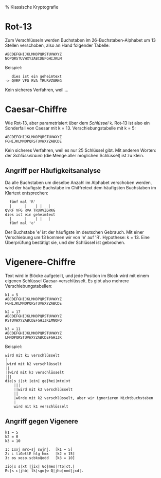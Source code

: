 % Klassische Kryptografie

Rot-13
======

Zum Verschlüsseln werden Buchstaben im 26-Buchstaben-Alphabet um 13
Stellen verschoben, also an Hand folgender Tabelle:

    ABCDEFGHIJKLMNOPQRSTUVWXYZ
    NOPQRSTUVWXYZABCDEFGHIJKLM

Beispiel:

       dies ist ein geheimtext
    -> QVRF VFG RVA TRURVZGRKG

Kein sicheres Verfahren, weil ...


Caesar-Chiffre
==============

Wie Rot-13, aber parametrisiert über dem *Schlüssel* k.  Rot-13 ist
also ein Sonderfall von Caesar mit k = 13.  Verschiebungstabelle mit k
= 5:

    ABCDEFGHIJKLMNOPQRSTUVWXYZ
    FGHIJKLMNOPQRSTUVWXYZABCDE

Kein sicheres Verfahren, weil es nur 25 Schlüssel gibt.  Mit anderen
Worten: der *Schlüsselraum* (die Menge aller möglichen Schlüssel) ist
zu klein.


Angriff per Häufigkeitsanalyse
------------------------------

Da alle Buchstaben um dieselbe Anzahl im Alphabet verschoben werden,
wird der häufigste Buchstabe im Chiffretext dem häufigsten Buchstaben
im Klartext entsprechen:

      fünf mal 'R'
      |      |    | |   |
    QVRF VFG RVA TRURVZGRKG
    dies ist ein geheimtext
      |      |    | |   |
      fünf mal 'e'

Der Buchstabe 'e' ist der häufigste im deutschen Gebrauch.  Mit einer
Verschiebung um 13 kommen wir von 'e' auf 'R'.  Hypothese: k = 13.
Eine Überprüfung bestätigt sie, und der Schlüssel ist gebrochen.


Vigenere-Chiffre
================

Text wird in Blöcke aufgeteilt, und jede Position im Block wird mit
einem eigenen Schlüssel Caesar-verschlüsselt.  Es gibt also mehrere
Verschiebungstabellen:

    k1 = 5
    ABCDEFGHIJKLMNOPQRSTUVWXYZ
    FGHIJKLMNOPQRSTUVWXYZABCDE

    k2 = 17
    ABCDEFGHIJKLMNOPQRSTUVWXYZ
    RSTUVWXYZABCDEFGHIJKLMNOPQ

    k3 = 11
    ABCDEFGHIJKLMNOPQRSTUVWXYZ
    LMNOPQRSTUVWXYZABCDEFGHIJK

Beispiel:

    wird mit k1 verschlüsselt
    |
    |wird mit k2 verschlüsselt
    ||
    ||wird mit k3 verschlüsselt
    |||
    die|s i|st |ein| ge|hei|mte|xt
        |||
        ||wird mit k3 verschlüsselt
        ||
        |würde mit k2 verschlüsselt, aber wir ignorieren Nichtbuchstaben
        |
        wird mit k1 verschlüsselt


Angriff gegen Vigenere
----------------------

    k1 = 5
    k2 = 0
    k3 = 10

    1: Ixxj mrc~sj swjnj.  [k1 = 5]
    2: i tiGettE hlg hmx   [k2 = 15]
    3: os xoso.scbkoQodd   [k3 = 10]

    Iio|x s|xt |jix| Go|mes|rto|ct.|
    Es|s c|jhb| lk|sgo|w Q|jho|nmd|jxd|.
